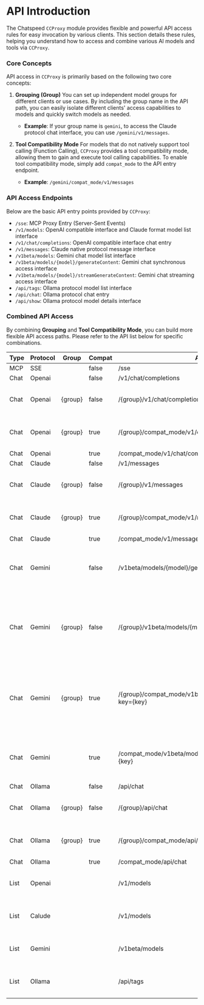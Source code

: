# API Introduction

The Chatspeed `CCProxy` module provides flexible and powerful API access rules for easy invocation by various clients. This section details these rules, helping you understand how to access and combine various AI models and tools via `CCProxy`.

### Core Concepts

API access in `CCProxy` is primarily based on the following two core concepts:

1.  **Grouping (Group)**
    You can set up independent model groups for different clients or use cases. By including the group name in the API path, you can easily isolate different clients' access capabilities to models and quickly switch models as needed.
    *   **Example**: If your group name is `gemini`, to access the Claude protocol chat interface, you can use `/gemini/v1/messages`.

2.  **Tool Compatibility Mode**
    For models that do not natively support tool calling (Function Calling), `CCProxy` provides a tool compatibility mode, allowing them to gain and execute tool calling capabilities. To enable tool compatibility mode, simply add `compat_mode` to the API entry endpoint.
    *   **Example**: `/gemini/compat_mode/v1/messages`

### API Access Endpoints

Below are the basic API entry points provided by `CCProxy`:

*   `/sse`: MCP Proxy Entry (Server-Sent Events)
*   `/v1/models`: OpenAI compatible interface and Claude format model list interface
*   `/v1/chat/completions`: OpenAI compatible interface chat entry
*   `/v1/messages`: Claude native protocol message interface
*   `/v1beta/models`: Gemini chat model list interface
*   `/v1beta/models/{model}/generateContent`: Gemini chat synchronous access interface
*   `/v1beta/models/{model}/streamGenerateContent`: Gemini chat streaming access interface
*   `/api/tags`: Ollama protocol model list interface
*   `/api/chat`: Ollama protocol chat entry
*   `/api/show`: Ollama protocol model details interface

### Combined API Access

By combining **Grouping** and **Tool Compatibility Mode**, you can build more flexible API access paths. Please refer to the API list below for specific combinations.

| Type | Protocol | Group   | Compat | API Address                                                           | Note                                                                                         |
| ---- | -------- | ------- | ------ | --------------------------------------------------------------------- | -------------------------------------------------------------------------------------------- |
| MCP  | SSE      |         | false  | /sse                                                                  |                                                                                              |
| Chat | Openai   |         | false  | /v1/chat/completions                                                  |                                                                                              |
| Chat | Openai   | {group} | false  | /{group}/v1/chat/completions                                          | Replace {group} with the group name                                                          |
| Chat | Openai   | {group} | true   | /{group}/compat\_mode/v1/chat/completions                             | Replace {group} with the group name                                                          |
| Chat | Openai   |         | true   | /compat\_mode/v1/chat/completions                                     |                                                                                              |
| Chat | Claude   |         | false  | /v1/messages                                                          |                                                                                              |
| Chat | Claude   | {group} | false  | /{group}/v1/messages                                                  | Replace {group} with the group name                                                          |
| Chat | Claude   | {group} | true   | /{group}/compat\_mode/v1/messages                                     | Replace {group} with the group name                                                          |
| Chat | Claude   |         | true   | /compat\_mode/v1/messages                                             |                                                                                              |
| Chat | Gemini   |         | false  | /v1beta/models/{model}/generateContent?key={key}                      | Replace {model} with the model name and {key} with the API Key                               |
| Chat | Gemini   | {group} | false  | /{group}/v1beta/models/{model}/generateContent?key={key}              | Replace {group} with the group name, {model} with the model name, and {key} with the API Key |
| Chat | Gemini   | {group} | true   | /{group}/compat\_mode/v1beta/models/{model}/generateContent?key={key} | Replace {group} with the group name, {model} with the model name, and {key} with the API Key |
| Chat | Gemini   |         | true   | /compat\_mode/v1beta/models/{model}/generateContent?key={key}         | Replace {model} with the model name and {key} with the API Key                               |
| Chat | Ollama   |         | false  | /api/chat                                                             |                                                                                              |
| Chat | Ollama   | {group} | false  | /{group}/api/chat                                                     | Replace {group} with the group name                                                          |
| Chat | Ollama   | {group} | true   | /{group}/compat\_mode/api/chat                                        | Replace {group} with the group name                                                          |
| Chat | Ollama   |         | true   | /compat\_mode/api/chat                                                |                                                                                              |
| List | Openai   |         |        | /v1/models                                                            | Supports groups and compatibility mode                                                       |
| List | Calude   |         |        | /v1/models                                                            | Supports groups and compatibility mode                                                       |
| List | Gemini   |         |        | /v1beta/models                                                        | Supports groups and compatibility mode                                                       |
| List | Ollama   |         |        | /api/tags                                                             | Supports groups and compatibility mode                                                       |
